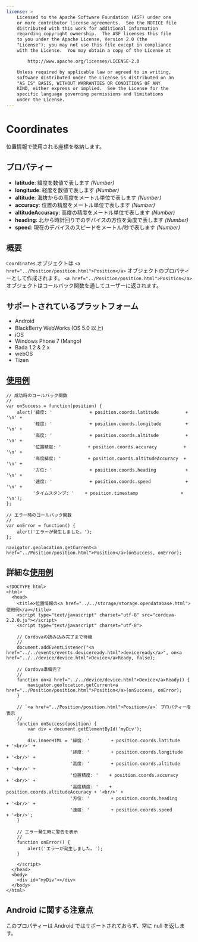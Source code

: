 ```yaml
---
license: >
    Licensed to the Apache Software Foundation (ASF) under one
    or more contributor license agreements.  See the NOTICE file
    distributed with this work for additional information
    regarding copyright ownership.  The ASF licenses this file
    to you under the Apache License, Version 2.0 (the
    "License"); you may not use this file except in compliance
    with the License.  You may obtain a copy of the License at

        http://www.apache.org/licenses/LICENSE-2.0

    Unless required by applicable law or agreed to in writing,
    software distributed under the License is distributed on an
    "AS IS" BASIS, WITHOUT WARRANTIES OR CONDITIONS OF ANY
    KIND, either express or implied.  See the License for the
    specific language governing permissions and limitations
    under the License.
---
```


Coordinates
===========

位置情報で使用される座標を格納します。

プロパティー
----------

* __latitude__: 緯度を数値で表します _(Number)_
* __longitude__: 経度を数値で表します _(Number)_
* __altitude__: 海抜からの高度をメートル単位で表します _(Number)_
* __accuracy__: 位置の精度をメートル単位で表します _(Number)_
* __altitudeAccuracy__: 高度の精度をメートル単位で表します _(Number)_
* __heading__: 北から時計回りでのデバイスの方位を角度で表します _(Number)_
* __speed__: 現在のデバイスのスピードをメートル/秒で表します _(Number)_

概要
-----------

`Coordinates` オブジェクトは `<a href="../Position/position.html">Position</a>` オブジェクトのプロパティーとして作成されます。 `<a href="../Position/position.html">Position</a>` オブジェクトはコールバック関数を通してユーザーに返されます。

サポートされているプラットフォーム
-------------------

- Android
- BlackBerry WebWorks (OS 5.0 以上)
- iOS
- Windows Phone 7 (Mango)
- Bada 1.2 & 2.x
- webOS
- Tizen

<a href="../../storage/storage.opendatabase.html">使用例</a>
-------------

    // 成功時のコールバック関数
    //
    var onSuccess = function(position) {
        alert('緯度: '              + position.coords.latitude          + '\n' +
              '経度: '              + position.coords.longitude         + '\n' +
              '高度: '              + position.coords.altitude          + '\n' +
              '位置精度: '          + position.coords.accuracy          + '\n' +
              '高度精度: '          + position.coords.altitudeAccuracy  + '\n' +
              '方位: '              + position.coords.heading           + '\n' +
              '速度: '              + position.coords.speed             + '\n' +
              'タイムスタンプ: '    + position.timestamp                + '\n');
    };

    // エラー時のコールバック関数
    //
    var onError = function() {
        alert('エラーが発生しました。');
    };

    navigator.geolocation.getCurrent<a href="../Position/position.html">Position</a>(onSuccess, onError);

詳細な<a href="../../storage/storage.opendatabase.html">使用例</a>
------------

    <!DOCTYPE html>
    <html>
      <head>
        <title>位置情報の<a href="../../storage/storage.opendatabase.html">使用例</a></title>
        <script type="text/javascript" charset="utf-8" src="cordova-2.2.0.js"></script>
        <script type="text/javascript" charset="utf-8">

        // Cordovaの読み込み完了まで待機
        //
        document.addEventListener("<a href="../../events/events.deviceready.html">deviceready</a>", on<a href="../../device/device.html">Device</a>Ready, false);

        // Cordova準備完了
        //
        function on<a href="../../device/device.html">Device</a>Ready() {
            navigator.geolocation.getCurrent<a href="../Position/position.html">Position</a>(onSuccess, onError);
        }

        // `<a href="../Position/position.html">Position</a>` プロパティーを表示
        //
        function onSuccess(position) {
            var div = document.getElementById('myDiv');

            div.innerHTML = '緯度: '        + position.coords.latitude      + '<br/>' +
                            '経度: '        + position.coords.longitude     + '<br/>' +
                            '高度: '        + position.coords.altitude      + '<br/>' +
                            '位置精度: '    + position.coords.accuracy      + '<br/>' +
                            '高度精度: '    + position.coords.altitudeAccuracy + '<br/>' +
                            '方位: '        + position.coords.heading       + '<br/>' +
                            '速度: '        + position.coords.speed         + '<br/>';
        }

        // エラー発生時に警告を表示
        //
        function onError() {
            alert('エラーが発生しました。');
        }

        </script>
      </head>
      <body>
        <div id="myDiv"></div>
      </body>
    </html>

Android に関する注意点
-------------

このプロパティーは Android ではサポートされておらず、常に null を返します。

